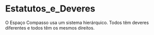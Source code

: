 # Estatutos_e_Deveres
O Espaço Compasso usa um sistema hierárquico. Todos têm deveres diferentes e todos têm os mesmos direitos. 
